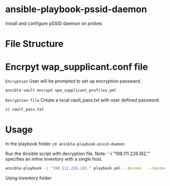 # ansible-playbook-pssid-daemon
install and configure pSSID daemon on probes


# File Structure


# Encrpyt wap_supplicant.conf file
`Encryption`
User will be prompted to set up encryption passward.
```bash
ansible-vault encrypt wpa_supplicant_profiles.yml
```

`Decryption file`
Create a local vault_pass.txt with user defined password.
```bash
vi vault_pass.txt
```


# Usage
In the playbook folder
`cd ansible-playbook-pssid-daemon`

Run the Ansible script with decryption file. Note: '-i "198.111.226.182,"' specifies an inline inventory with a single host.
```bash
ansible-playbook -i "198.111.226.182," playbook.yml --become   --become-method su   --become-user root   --ask-become-pass --vault-password-file ./vault_pass.txt
```

Using inventory folder

